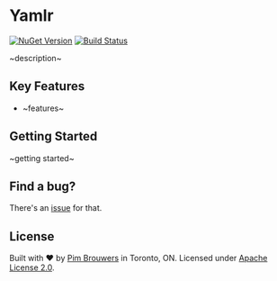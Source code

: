 # Yamlr

[![NuGet Version](https://img.shields.io/nuget/v/Yamlr.svg)](https://www.nuget.org/packages/Yamlr)
[![Build Status](https://travis-ci.org/pimbrouwers/Yamlr.svg?branch=main)](https://travis-ci.org/pimbrouwers/Yamlr)

~description~

## Key Features

- ~features~

## Getting Started

~getting started~

## Find a bug?

There's an [issue](https://github.com/pimbrouwers/Yamlr/issues) for that.

## License

Built with ♥ by [Pim Brouwers](https://github.com/pimbrouwers) in Toronto, ON. Licensed under [Apache License 2.0](https://github.com/pimbrouwers/Yamlr/blob/master/LICENSE).
